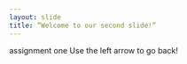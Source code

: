 ```yaml
---
layout: slide
title: “Welcome to our second slide!”
---
```

assignment one
Use the left arrow to go back!
